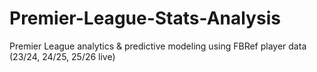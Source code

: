 # Premier-League-Stats-Analysis
Premier League analytics &amp; predictive modeling using FBRef player data (23/24, 24/25, 25/26 live)
